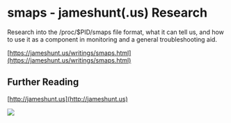 smaps - jameshunt(.us) Research
===============================

Research into the /proc/$PID/smaps file format, what it can tell
us, and how to use it as a component in monitoring and a general
troubleshooting aid.

[https://jameshunt.us/writings/smaps.html](https://jameshunt.us/writings/smaps.html)

Further Reading
---------------

[http://jameshunt.us](http://jameshunt.us)

<img src="http://jameshunt.us/images/footer.png" />
